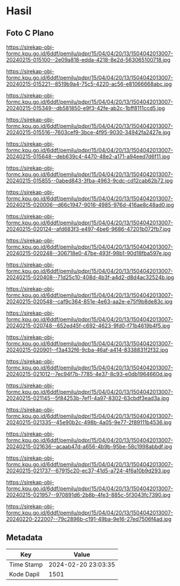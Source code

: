 # Hasil

## Foto C Plano

https://sirekap-obj-formc.kpu.go.id/6ddf/pemilu/pdpr/15/04/04/20/13/1504042013007-20240215-015100--2e09a818-edda-4218-8e2d-563065100718.jpg

https://sirekap-obj-formc.kpu.go.id/6ddf/pemilu/pdpr/15/04/04/20/13/1504042013007-20240215-015221--8519b9a4-75c5-4220-ac56-e81066668abc.jpg

https://sirekap-obj-formc.kpu.go.id/6ddf/pemilu/pdpr/15/04/04/20/13/1504042013007-20240215-015349--db581850-e9f3-42fe-ab2c-1bff8111ccd5.jpg

https://sirekap-obj-formc.kpu.go.id/6ddf/pemilu/pdpr/15/04/04/20/13/1504042013007-20240215-015516--7603cef9-3bce-4f95-9030-34942fa2427e.jpg

https://sirekap-obj-formc.kpu.go.id/6ddf/pemilu/pdpr/15/04/04/20/13/1504042013007-20240215-015648--deb639c4-4470-48e2-a171-a94eed7d6f11.jpg

https://sirekap-obj-formc.kpu.go.id/6ddf/pemilu/pdpr/15/04/04/20/13/1504042013007-20240215-015855--0abed843-3fba-4963-9cdc-cd12cab62b72.jpg

https://sirekap-obj-formc.kpu.go.id/6ddf/pemilu/pdpr/15/04/04/20/13/1504042013007-20240215-020006--d66c1947-9016-4985-976d-416ae8c48ad0.jpg

https://sirekap-obj-formc.kpu.go.id/6ddf/pemilu/pdpr/15/04/04/20/13/1504042013007-20240215-020124--afd683f3-e497-4be6-9686-47201b072fb7.jpg

https://sirekap-obj-formc.kpu.go.id/6ddf/pemilu/pdpr/15/04/04/20/13/1504042013007-20240215-020248--306718e0-47be-493f-98b1-90d18fba597e.jpg

https://sirekap-obj-formc.kpu.go.id/6ddf/pemilu/pdpr/15/04/04/20/13/1504042013007-20240215-020408--71d25c10-408d-4b3f-a4d2-d8d4ac32524b.jpg

https://sirekap-obj-formc.kpu.go.id/6ddf/pemilu/pdpr/15/04/04/20/13/1504042013007-20240215-020548--caf9c364-851e-4e63-aa2e-e75f9b8de83c.jpg

https://sirekap-obj-formc.kpu.go.id/6ddf/pemilu/pdpr/15/04/04/20/13/1504042013007-20240215-020748--652ed45f-c692-4623-9fd0-f71b4619b4f5.jpg

https://sirekap-obj-formc.kpu.go.id/6ddf/pemilu/pdpr/15/04/04/20/13/1504042013007-20240215-020901--f3a432f6-9cba-46af-a414-8338831f2f32.jpg

https://sirekap-obj-formc.kpu.go.id/6ddf/pemilu/pdpr/15/04/04/20/13/1504042013007-20240215-021012--7ec94f7b-7785-4e37-8c93-e0db1964660d.jpg

https://sirekap-obj-formc.kpu.go.id/6ddf/pemilu/pdpr/15/04/04/20/13/1504042013007-20240215-021145--5f84253b-7ef1-4a97-8302-63cbdf3ead3a.jpg

https://sirekap-obj-formc.kpu.go.id/6ddf/pemilu/pdpr/15/04/04/20/13/1504042013007-20240215-021335--45e90b2c-498b-4a05-9e77-2f89111b4536.jpg

https://sirekap-obj-formc.kpu.go.id/6ddf/pemilu/pdpr/15/04/04/20/13/1504042013007-20240215-021636--acaab47d-a656-4b9b-95be-58c1998abbdf.jpg

https://sirekap-obj-formc.kpu.go.id/6ddf/pemilu/pdpr/15/04/04/20/13/1504042013007-20240215-021737--67915c20-ec37-41d5-a724-4f6a10b9d293.jpg

https://sirekap-obj-formc.kpu.go.id/6ddf/pemilu/pdpr/15/04/04/20/13/1504042013007-20240215-021957--970891d6-2b8b-4fe3-885c-5f3043fc7390.jpg

https://sirekap-obj-formc.kpu.go.id/6ddf/pemilu/pdpr/15/04/04/20/13/1504042013007-20240220-222007--79c2896b-c191-49ba-9e16-27ed7506f4ad.jpg


## Metadata

| Key        | Value               |
| ---------- | ------------------- |
| Time Stamp | 2024-02-20 23:03:35 |
| Kode Dapil | 1501                |



